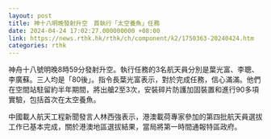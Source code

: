 ```yaml
---
layout: post
title: 神十八明晚發射升空　首執行「太空養魚」任務
date: 2024-04-24 17:02:27.000000000 +08:00
link: https://news.rthk.hk/rthk/ch/component/k2/1750363-20240424.htm
categories: rthk
---
```


神舟十八號明晚8時59分發射升空。執行任務的3名航天員分別是葉光富、李聰、李廣蘇。三人均是「80後」。指令長葉光富表示，對於完成任務，信心滿滿。他們在空間站駐留約半年期間，將出艙2至3次，安裝碎片防護加固裝置和進行90多項實驗，包括首次在太空養魚。

中國載人航天工程新聞發言人林西強表示，港澳載荷專家參加的第四批航天員選拔工作已基本完成，關於港澳地區選拔結果，當局將第一時間通報特區政府。
